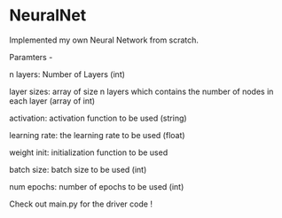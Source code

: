 # NeuralNet

Implemented my own Neural Network from scratch.

Paramters - 

n layers: Number of Layers (int)

layer sizes: array of size n layers which contains the number of nodes in each layer (array of int)

activation: activation function to be used (string)

learning rate: the learning rate to be used (float)

weight init: initialization function to be used

batch size: batch size to be used (int)

num epochs: number of epochs to be used (int)

Check out main.py for the driver code !
